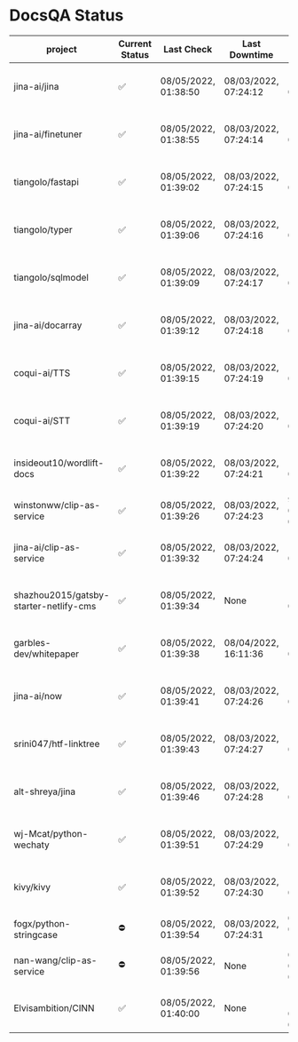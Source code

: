 # DocsQA Status

|               project                |Current Status|     Last Check     |   Last Downtime    |              % Uptime              |
|--------------------------------------|--------------|--------------------|--------------------|------------------------------------|
|jina-ai/jina                          |✅            |08/05/2022, 01:38:50|08/03/2022, 07:24:12|134.907 (since 07/29/2022, 16:38:18)|
|jina-ai/finetuner                     |✅            |08/05/2022, 01:38:55|08/03/2022, 07:24:14|134.917 (since 07/29/2022, 16:38:18)|
|tiangolo/fastapi                      |✅            |08/05/2022, 01:39:02|08/03/2022, 07:24:15|134.928 (since 07/29/2022, 16:38:18)|
|tiangolo/typer                        |✅            |08/05/2022, 01:39:06|08/03/2022, 07:24:16|134.934 (since 07/29/2022, 16:38:18)|
|tiangolo/sqlmodel                     |✅            |08/05/2022, 01:39:09|08/03/2022, 07:24:17|134.936 (since 07/29/2022, 16:38:18)|
|jina-ai/docarray                      |✅            |08/05/2022, 01:39:12|08/03/2022, 07:24:18|134.934 (since 07/29/2022, 16:38:18)|
|coqui-ai/TTS                          |✅            |08/05/2022, 01:39:15|08/03/2022, 07:24:19|134.940 (since 07/29/2022, 16:38:18)|
|coqui-ai/STT                          |✅            |08/05/2022, 01:39:19|08/03/2022, 07:24:20|134.941 (since 07/29/2022, 16:38:18)|
|insideout10/wordlift-docs             |✅            |08/05/2022, 01:39:22|08/03/2022, 07:24:21|134.943 (since 07/29/2022, 16:38:18)|
|winstonww/clip-as-service             |✅            |08/05/2022, 01:39:26|08/03/2022, 07:24:23|9.263 (since 08/01/2022, 02:40:51)  |
|jina-ai/clip-as-service               |✅            |08/05/2022, 01:39:32|08/03/2022, 07:24:24|134.955 (since 07/29/2022, 16:38:18)|
|shazhou2015/gatsby-starter-netlify-cms|✅            |08/05/2022, 01:39:34|None                |100.000 (since 08/03/2022, 10:30:18)|
|garbles-dev/whitepaper                |✅            |08/05/2022, 01:39:38|08/04/2022, 16:11:36|123.793 (since 07/29/2022, 16:38:18)|
|jina-ai/now                           |✅            |08/05/2022, 01:39:41|08/03/2022, 07:24:26|134.957 (since 07/29/2022, 16:38:18)|
|srini047/htf-linktree                 |✅            |08/05/2022, 01:39:43|08/03/2022, 07:24:27|143.988 (since 07/31/2022, 18:29:28)|
|alt-shreya/jina                       |✅            |08/05/2022, 01:39:46|08/03/2022, 07:24:28|134.961 (since 07/29/2022, 16:38:18)|
|wj-Mcat/python-wechaty                |✅            |08/05/2022, 01:39:51|08/03/2022, 07:24:29|134.961 (since 07/29/2022, 16:38:18)|
|kivy/kivy                             |✅            |08/05/2022, 01:39:52|08/03/2022, 07:24:30|134.963 (since 07/29/2022, 16:38:18)|
|fogx/python-stringcase                |⛔️           |08/05/2022, 01:39:54|08/03/2022, 07:24:31|0.000 (since 08/01/2022, 12:54:44)  |
|nan-wang/clip-as-service              |⛔️           |08/05/2022, 01:39:56|None                |0.000 (since 08/04/2022, 05:17:56)  |
|Elvisambition/CINN                    |✅            |08/05/2022, 01:40:00|None                |100.000 (since 08/04/2022, 07:09:50)|
